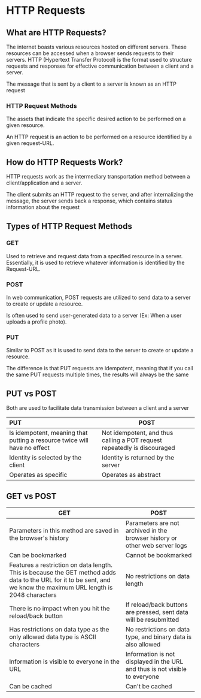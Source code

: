 # HTTP Requests

## What are HTTP Requests?

The internet boasts various resources hosted on different servers. These resources can be accessed when a browser sends requests to their servers. HTTP (Hypertext Transfer Protocol) is the format used to structure requests and responses for effective communication between a client and a server. 

The message that is sent by a client to a server is known as an HTTP request

### HTTP Request Methods

The assets that indicate the specific desired action to be performed on a given resource. 

An HTTP request is an action to be performed on a resource identified by a given request-URL. 

## How do HTTP Requests Work?

HTTP requests work as the intermediary transportation method between a client/application and a server.

The client submits an HTTP request to the server, and after internalizing the message, the server sends back a response, which contains status information about the request

## Types of HTTP Request Methods

### GET

Used to retrieve and request data from a specified resource in a server. Essentially, it is used to retrieve whatever information is identified by the Request-URL.

### POST

In web communication, POST requests are utilized to send data to a server to create or update a resource.

Is often used to send user-generated data to a server (Ex: When a user uploads a profile photo).

### PUT

Similar to POST as it is used to send data to the server to create or update a resource.

The difference is that PUT requests are idempotent, meaning that if you call the same PUT requests multiple times, the results will always be the same

## PUT vs POST 

Both are used to facilitate data transmission between a client and a server

| **PUT**                                                      | **POST**                                                     |
| :----------------------------------------------------------- | ------------------------------------------------------------ |
| Is idempotent, meaning that putting a resource twice will have no effect | Not idempotent, and thus calling a POT request repeatedly is discouraged |
| Identity is selected by the client                           | Identity is returned by the server                           |
| Operates as specific                                         | Operates as abstract                                         |

## GET vs POST

| **GET**                                                      | **POST**                                                     |
| ------------------------------------------------------------ | ------------------------------------------------------------ |
| Parameters in this method are saved in the browser's history | Parameters are not archived in the browser history or other web server logs |
| Can be bookmarked                                            | Cannot be bookmarked                                         |
| Features a restriction on data length. This is because the GET method adds data to the URL for it to be sent, and we know the maximum URL length is 2048 characters | No restrictions on data length                               |
| There is no impact when you hit the reload/back button       | If reload/back buttons are pressed, sent data will be resubmitted |
| Has restrictions on data type as the only allowed data type is ASCII characters | No restrictions on data type, and binary data is also allowed |
| Information is visible to everyone in the URL                | Information is not displayed in the URL and thus is not visible to everyone |
| Can be cached                                                | Can't be cached                                              |

